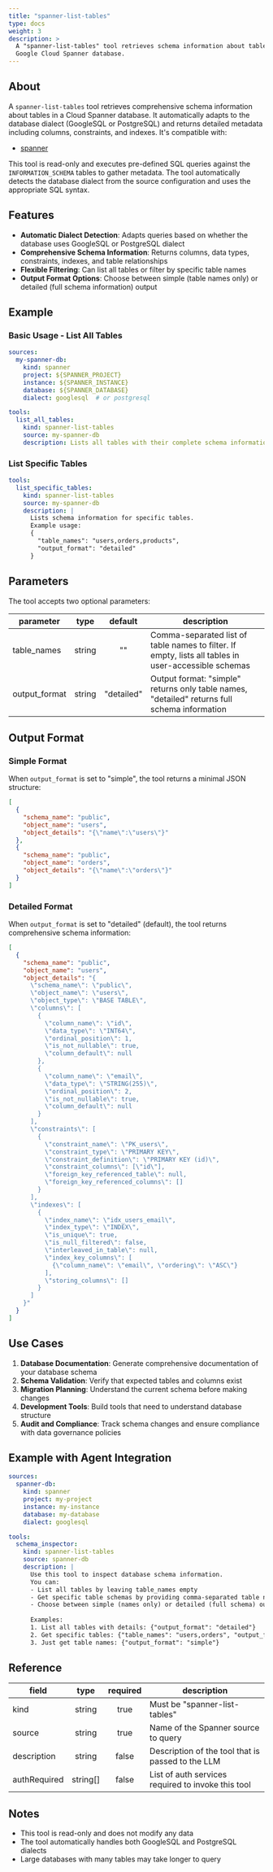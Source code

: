 ```yaml
---
title: "spanner-list-tables"
type: docs
weight: 3
description: >
  A "spanner-list-tables" tool retrieves schema information about tables in a
  Google Cloud Spanner database.
---
```


## About

A `spanner-list-tables` tool retrieves comprehensive schema information about
tables in a Cloud Spanner database. It automatically adapts to the database
dialect (GoogleSQL or PostgreSQL) and returns detailed metadata including
columns, constraints, and indexes. It's compatible with:

- [spanner](../../sources/spanner.md)

This tool is read-only and executes pre-defined SQL queries against the
`INFORMATION_SCHEMA` tables to gather metadata. The tool automatically detects
the database dialect from the source configuration and uses the appropriate SQL
syntax.

## Features

- **Automatic Dialect Detection**: Adapts queries based on whether the database
  uses GoogleSQL or PostgreSQL dialect
- **Comprehensive Schema Information**: Returns columns, data types, constraints,
  indexes, and table relationships
- **Flexible Filtering**: Can list all tables or filter by specific table names
- **Output Format Options**: Choose between simple (table names only) or detailed
  (full schema information) output

## Example

### Basic Usage - List All Tables

```yaml
sources:
  my-spanner-db:
    kind: spanner
    project: ${SPANNER_PROJECT}
    instance: ${SPANNER_INSTANCE}
    database: ${SPANNER_DATABASE}
    dialect: googlesql  # or postgresql

tools:
  list_all_tables:
    kind: spanner-list-tables
    source: my-spanner-db
    description: Lists all tables with their complete schema information
```

### List Specific Tables

```yaml
tools:
  list_specific_tables:
    kind: spanner-list-tables
    source: my-spanner-db
    description: |
      Lists schema information for specific tables.
      Example usage:
      {
        "table_names": "users,orders,products",
        "output_format": "detailed"
      }
```

## Parameters

The tool accepts two optional parameters:

| **parameter** | **type** | **default** | **description**                                                                                      |
|---------------|:--------:|:-----------:|------------------------------------------------------------------------------------------------------|
| table_names   |  string  |     ""      | Comma-separated list of table names to filter. If empty, lists all tables in user-accessible schemas |
| output_format |  string  | "detailed"  | Output format: "simple" returns only table names, "detailed" returns full schema information         |

## Output Format

### Simple Format

When `output_format` is set to "simple", the tool returns a minimal JSON structure:

```json
[
  {
    "schema_name": "public",
    "object_name": "users",
    "object_details": "{\"name\":\"users\"}"
  },
  {
    "schema_name": "public",
    "object_name": "orders",
    "object_details": "{\"name\":\"orders\"}"
  }
]
```

### Detailed Format

When `output_format` is set to "detailed" (default), the tool returns
comprehensive schema information:

```json
[
  {
    "schema_name": "public",
    "object_name": "users",
    "object_details": "{
      \"schema_name\": \"public\",
      \"object_name\": \"users\",
      \"object_type\": \"BASE TABLE\",
      \"columns\": [
        {
          \"column_name\": \"id\",
          \"data_type\": \"INT64\",
          \"ordinal_position\": 1,
          \"is_not_nullable\": true,
          \"column_default\": null
        },
        {
          \"column_name\": \"email\",
          \"data_type\": \"STRING(255)\",
          \"ordinal_position\": 2,
          \"is_not_nullable\": true,
          \"column_default\": null
        }
      ],
      \"constraints\": [
        {
          \"constraint_name\": \"PK_users\",
          \"constraint_type\": \"PRIMARY KEY\",
          \"constraint_definition\": \"PRIMARY KEY (id)\",
          \"constraint_columns\": [\"id\"],
          \"foreign_key_referenced_table\": null,
          \"foreign_key_referenced_columns\": []
        }
      ],
      \"indexes\": [
        {
          \"index_name\": \"idx_users_email\",
          \"index_type\": \"INDEX\",
          \"is_unique\": true,
          \"is_null_filtered\": false,
          \"interleaved_in_table\": null,
          \"index_key_columns\": [
            {\"column_name\": \"email\", \"ordering\": \"ASC\"}
          ],
          \"storing_columns\": []
        }
      ]
    }"
  }
]
```

## Use Cases

1. **Database Documentation**: Generate comprehensive documentation of your
   database schema
2. **Schema Validation**: Verify that expected tables and columns exist
3. **Migration Planning**: Understand the current schema before making changes
4. **Development Tools**: Build tools that need to understand database structure
5. **Audit and Compliance**: Track schema changes and ensure compliance with
   data governance policies

## Example with Agent Integration

```yaml
sources:
  spanner-db:
    kind: spanner
    project: my-project
    instance: my-instance
    database: my-database
    dialect: googlesql

tools:
  schema_inspector:
    kind: spanner-list-tables
    source: spanner-db
    description: |
      Use this tool to inspect database schema information.
      You can:
      - List all tables by leaving table_names empty
      - Get specific table schemas by providing comma-separated table names
      - Choose between simple (names only) or detailed (full schema) output
      
      Examples:
      1. List all tables with details: {"output_format": "detailed"}
      2. Get specific tables: {"table_names": "users,orders", "output_format": "detailed"}
      3. Just get table names: {"output_format": "simple"}
```

## Reference

| **field**    | **type** | **required** | **description**                                    |
|--------------|:--------:|:------------:|----------------------------------------------------|
| kind         |  string  |     true     | Must be "spanner-list-tables"                      |
| source       |  string  |     true     | Name of the Spanner source to query                |
| description  |  string  |    false     | Description of the tool that is passed to the LLM  |
| authRequired | string[] |    false     | List of auth services required to invoke this tool |

## Notes

- This tool is read-only and does not modify any data
- The tool automatically handles both GoogleSQL and PostgreSQL dialects
- Large databases with many tables may take longer to query
